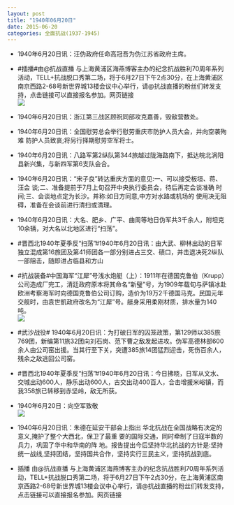 ```yaml
---
layout: post
title: "1940年06月20日"
date: 2015-06-20
categories: 全面抗战(1937-1945)
---
```


<meta name="referrer" content="no-referrer" />

- 1940年6月20日讯：汪伪政府任命高冠吾为伪江苏省政府主席。 

- #插播#由@抗战直播 与上海黄浦区海燕博客主办的纪念抗战胜利70周年系列活动，TELL+抗战脱口秀第二场，将于6月27日下午2点30分，在上海黄浦区南京西路2-68号新世界城13楼会议中心举行，请@抗战直播的粉丝们转发支持，点击链接可以直接报名参加。网页链接 <br/><img src="https://ww1.sinaimg.cn/large/aca367d8jw1etavpio7d7j209i064dg7.jpg" />

- 1940年6月20日讯：浙江第三战区顾祝同部攻克嘉善，毁敌营数处。 

- 1940年6月20日讯：全国慰劳总会举行慰劳重庆市防护人员大会，并向空袭殉难 防护人员致哀;将另行择期慰劳空军将士。 

- 1940年6月20日讯：八路军第2纵队第344旅越过陇海路南下，抵达皖北涡阳县新兴集，与新四军第6支队会合。  

- 1940年6月20日讯：“宋子良”转达重庆方面的意见:一、可以接受板垣、蒋、汪会 谈;二、准备提前于7月上旬召开中央执行委员会，待后再定会谈准确 时间;三、会谈地点定为长沙。并称:如日方同意,中方对水路或机场的 使用决无阻碍，准备在会谈前进行清扫或清理。  

- 1940年6月20日讯：大名、肥乡、广平、曲周等地日伪军共3千余人，附坦克10余辆，对大名以北地区进行“扫荡”。 

- #晋西北1940年夏季反“扫荡”#1940年6月20日讯：由大武、柳林出动的日军独立混成第16旅团及第41师团各一部分别进占三交、碛口，并击退决死2纵队一部阻击，随即进占临县和方山 

- #抗战装备#中国海军“江犀”号浅水炮艇（上）：1911年在德国克鲁伯（Krupp）公司造成厂完工，清廷政府原本将其命名“新璧”号，为1909年载旬与萨镇冰赴欧洲考察海军时向德国克鲁伯公司订购，造价为19万2千德国马克。民国元年交舰时，由袁世凱政府改名为“江犀”号。艇身采用柔刚材质，排水量为140吨。 <br/><img src="https://ww1.sinaimg.cn/large/aca367d8jw1etabr5ey15j20b406kq3b.jpg" />

- #武沙战役# 1940年6月20日讯：为打破日军的囚笼政策，第129师以385旅769团，新编第11旅32团向刘石岗、范下曹之敌发起进攻。伪军高德林部600余人由公司窑出援。当其行至下关，突遭385旅14团猛烈迎击，死伤百余人，残余之敌逃回公司窑。 

- #晋西北1940年夏季反“扫荡”#1940年6月20日讯：今日拂晓，日军从文水、交城出动600人，静乐出动600人，古交出动400百人，合击增援米峪镇，而我358旅已转移到赤坚岭，敌无所获。 

- 1940年6月20日：向空军致敬 <br/><img src="https://ww1.sinaimg.cn/large/aca367d8jw1eta7fl6ovqj211r0gpafw.jpg" />

- 1940年6月20日讯：朱德在延安干部会上指出 华北抗战在全国战略有决定的意义,掩护了整个大西北，保卫了最重 要的国际交通，同时牵制了日寇半数的兵力，巩固了华中和华南的阵 地。报告提出今后坚持华北抗战的方针是:坚持统一战线,坚持团结，坚持国共合作，坚持实行三民主义，坚持抗战到底。 

- 插播   由@抗战直播 与上海黄浦区海燕博客主办的纪念抗战胜利70周年系列活动，TELL+抗战脱口秀第二场，将于6月27日下午2点30分，在上海黄浦区南京西路2-68号新世界城13楼会议中心举行，请@抗战直播的粉丝们转发支持，点击链接可以直接报名参加。网页链接 

